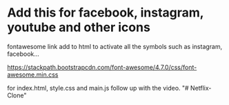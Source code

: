 # Add this for facebook, instagram, youtube and other icons 
fontawesome link add to html to activate all the symbols such as instagram, facebook...

https://stackpath.bootstrapcdn.com/font-awesome/4.7.0/css/font-awesome.min.css


for index.html, style.css and main.js follow up with the video.
"# Netflix-Clone" 
